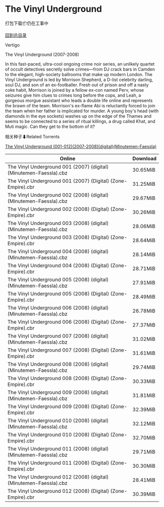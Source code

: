 # The Vinyl Underground

打包下载📦仍在工事中

[回到总目录](/Catalogs.md)

Vertigo

The Vinyl Underground (2007-2008)

In this fast-paced, ultra-cool ongoing crime noir series, an unlikely quartet of occult detectives secretly solve crimes—from DJ crack bars in Camden to the elegant, high-society ballrooms that make up modern London. The Vinyl Underground is led by Morrison Shepherd, a D-list celebrity darling, soul DJ, and son of an ex-footballer. Fresh out of prison and off a nasty coke habit, Morrison is joined by a fellow ex-con named Perv, whose seizures give him clues to crimes long before the cops, and Leah, a gorgeous morgue assistant who leads a double life online and represents the brawn of the team. Morrison's ex-flame Abi is reluctantly forced to join the team when her father is implicated for murder. A young boy's head (with diamonds in the eye sockets) washes up on the edge of the Thames and seems to be connected to a series of ritual killings, a drug called Khat, and Muti magic. Can they get to the bottom of it?





相关种子⬇Related Torrents

[The Vinyl Underground (001-012)(2007-2008)(digital)(Minutemen-Faessla)](https://github.com/alicewish/markdown/blob/master/torrent/The-Vinyl-Underground--001-012--2007-2008--digital--Minutemen-Faessla.md)

Online | Download
--- | ---
The Vinyl Underground 001 (2007) (digital) (Minutemen-Faessla).cbz | 30.65MiB
The Vinyl Underground 001 (2007) (Digital) (Zone-Empire).cbr | 31.25MiB
The Vinyl Underground 002 (2008) (digital) (Minutemen-Faessla).cbz | 29.67MiB
The Vinyl Underground 002 (2008) (Digital) (Zone-Empire).cbr | 30.26MiB
The Vinyl Underground 003 (2008) (digital) (Minutemen-Faessla).cbz | 28.06MiB
The Vinyl Underground 003 (2008) (Digital) (Zone-Empire).cbr | 28.64MiB
The Vinyl Underground 004 (2008) (digital) (Minutemen-Faessla).cbz | 28.14MiB
The Vinyl Underground 004 (2008) (Digital) (Zone-Empire).cbr | 28.71MiB
The Vinyl Underground 005 (2008) (digital) (Minutemen-Faessla).cbz | 27.91MiB
The Vinyl Underground 005 (2008) (Digital) (Zone-Empire).cbr | 28.49MiB
The Vinyl Underground 006 (2008) (digital) (Minutemen-Faessla).cbz | 26.78MiB
The Vinyl Underground 006 (2008) (Digital) (Zone-Empire).cbr | 27.37MiB
The Vinyl Underground 007 (2008) (digital) (Minutemen-Faessla).cbz | 31.02MiB
The Vinyl Underground 007 (2008) (Digital) (Zone-Empire).cbr | 31.61MiB
The Vinyl Underground 008 (2008) (digital) (Minutemen-Faessla).cbz | 29.74MiB
The Vinyl Underground 008 (2008) (Digital) (Zone-Empire).cbr | 30.33MiB
The Vinyl Underground 009 (2008) (digital) (Minutemen-Faessla).cbz | 31.81MiB
The Vinyl Underground 009 (2008) (Digital) (Zone-Empire).cbr | 32.39MiB
The Vinyl Underground 010 (2008) (digital) (Minutemen-Faessla).cbz | 32.12MiB
The Vinyl Underground 010 (2008) (Digital) (Zone-Empire).cbr | 32.70MiB
The Vinyl Underground 011 (2008) (digital) (Minutemen-Faessla).cbz | 29.71MiB
The Vinyl Underground 011 (2008) (Digital) (Zone-Empire).cbr | 30.30MiB
The Vinyl Underground 012 (2008) (digital) (Minutemen-Faessla).cbz | 28.41MiB
The Vinyl Underground 012 (2008) (Digital) (Zone-Empire).cbr | 30.39MiB